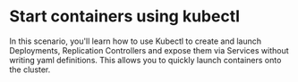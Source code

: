 # Start containers using kubectl

In this scenario, you'll learn how to use Kubectl to create and launch Deployments, Replication Controllers and expose them via Services without writing yaml definitions. This allows you to quickly launch containers onto the cluster.